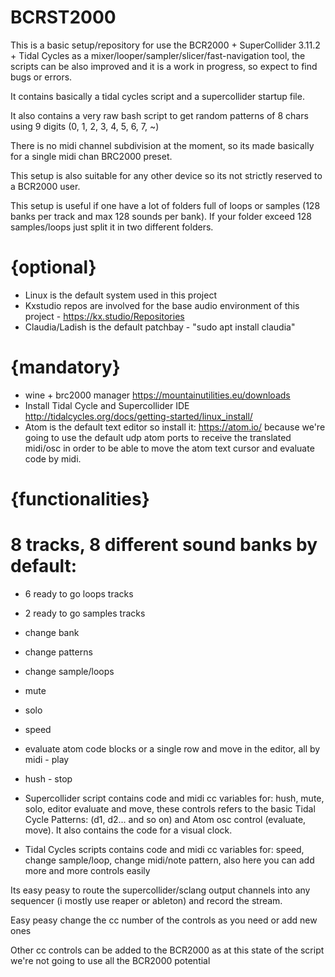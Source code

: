 # BCRST2000

This is a basic setup/repository for use the BCR2000 + SuperCollider 3.11.2 + Tidal Cycles as a mixer/looper/sampler/slicer/fast-navigation tool, the scripts can be also improved and it is a work in progress, so expect to find bugs or errors.

It contains basically a tidal cycles script and a supercollider startup file.

It also contains a very raw bash script to get random patterns of 8 chars using 9 digits (0, 1, 2, 3, 4, 5, 6, 7, ~)

There is no midi channel subdivision at the moment, so its made basically for a single midi chan BRC2000 preset.

This setup is also suitable for any other device so its not strictly reserved to a BCR2000 user.

This setup is useful if one have a lot of folders full of loops or samples (128 banks per track and max 128 sounds per bank). If your folder exceed 128 samples/loops just split it in two different folders.

# {optional}
- Linux is the default system used in this project
- Kxstudio repos are involved for the base audio environment of this project - https://kx.studio/Repositories
- Claudia/Ladish is the default patchbay - "sudo apt install claudia" 



# {mandatory}
- wine + brc2000 manager https://mountainutilities.eu/downloads 
- Install Tidal Cycle and Supercollider IDE http://tidalcycles.org/docs/getting-started/linux_install/
- Atom is the default text editor so install it: https://atom.io/ because we're going to use the default udp atom ports to receive the translated midi/osc in order to be able to move the atom text cursor and evaluate code by midi.


# {functionalities}
# 8 tracks, 8 different sound banks by default: 
- 6 ready to go loops tracks
- 2 ready to go samples tracks
- change bank
- change patterns
- change sample/loops
- mute
- solo
- speed
- evaluate atom code blocks or a single row and move in the editor, all by midi - play
- hush - stop

- Supercollider script contains code and midi cc variables for: hush, mute, solo, editor evaluate and move, these controls refers to the basic Tidal Cycle Patterns: (d1, d2... and so on) and Atom osc control (evaluate, move). It also contains the code for a visual clock. 
 
- Tidal Cycles scripts contains code and midi cc variables for: speed, change sample/loop, change midi/note pattern, also here you can add more and more controls easily  

Its easy peasy to route the supercollider/sclang output channels into any sequencer (i mostly use reaper or ableton) and record the stream.

Easy peasy change the cc number of the controls as you need or add new ones

Other cc controls can be added to the BCR2000 as at this state of the script we're not going to use all the BCR2000 potential 
